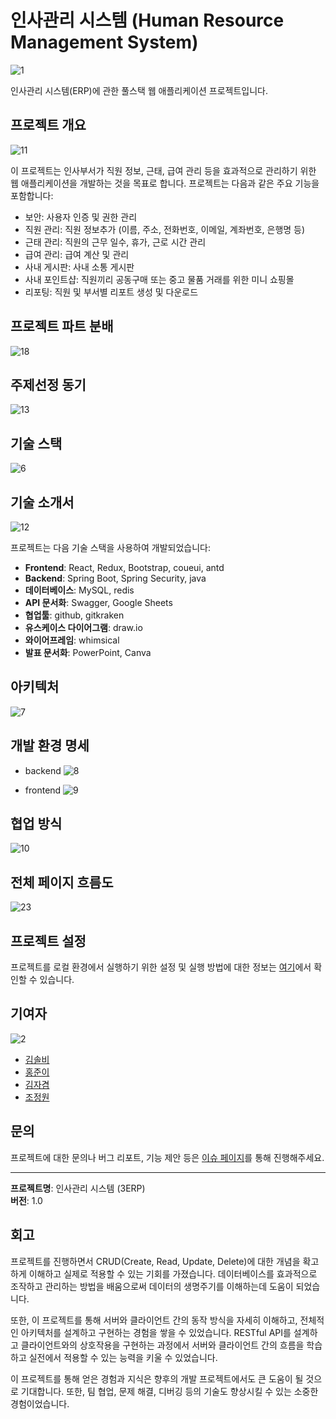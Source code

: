 # 인사관리 시스템 (Human Resource Management System)

![1](https://github.com/solfany/project03/assets/123814718/f226ad67-7f53-4e62-9595-5c95a33c17ea)

인사관리 시스템(ERP)에 관한 풀스택 웹 애플리케이션 프로젝트입니다.

## 프로젝트 개요

![11](https://github.com/solfany/project03/assets/123814718/648b8b63-5527-4508-9e61-330ad5f1998a)

이 프로젝트는 인사부서가 직원 정보, 근태, 급여 관리 등을 효과적으로 관리하기 위한 웹 애플리케이션을 개발하는 것을 목표로 합니다. 프로젝트는 다음과 같은 주요 기능을 포함합니다:

- 보안: 사용자 인증 및 권한 관리
- 직원 관리: 직원 정보추가 (이름, 주소, 전화번호, 이메일, 계좌번호, 은행명 등)
- 근태 관리: 직원의 근무 일수, 휴가, 근로 시간 관리
- 급여 관리: 급여 계산 및 관리
- 사내 게시판: 사내 소통 게시판
- 사내 포인트샵: 직원끼리 공동구매 또는 중고 물품 거래를 위한 미니 쇼핑몰
- 리포팅: 직원 및 부서별 리포트 생성 및 다운로드

## 프로젝트 파트 분배 

![18](https://github.com/solfany/project03/assets/123814718/0575ceaa-2515-4592-8916-319b2cb89972)


## 주제선정 동기

![13](https://github.com/solfany/project03/assets/123814718/1150420d-65fe-47a8-b38e-e28575d247ed)


## 기술 스택

![6](https://github.com/solfany/project03/assets/123814718/01d4db50-bafa-4088-9d27-54cde19b643b)

## 기술 소개서 

![12](https://github.com/solfany/project03/assets/123814718/e1de0e1d-5c2f-4d81-8119-eb078d8606d4)


프로젝트는 다음 기술 스택을 사용하여 개발되었습니다:

- **Frontend**: React, Redux, Bootstrap, coueui, antd
- **Backend**: Spring Boot, Spring Security, java
- **데이터베이스**: MySQL, redis
- **API 문서화**: Swagger, Google Sheets
- **협업툴**: github, gitkraken
- **유스케이스 다이어그램**: draw.io
- **와이어프레임**: whimsical
- **발표 문서화**: PowerPoint, Canva

## 아키텍처

![7](https://github.com/solfany/project03/assets/123814718/081dbaca-6023-46b1-a203-cea8d3ecc64f)

## 개발 환경 명세
- backend
![8](https://github.com/solfany/project03/assets/123814718/df5c795d-cc71-4f66-8a96-acfbfdbc7997)


- frontend
![9](https://github.com/solfany/project03/assets/123814718/ff293625-21b7-4fb0-aafd-33e229397ab8)

## 협업 방식 

![10](https://github.com/solfany/project03/assets/123814718/5ebebe3e-eb94-4dd2-84bc-709813900a34)

## 전체 페이지 흐름도


![23](https://github.com/solfany/project03/assets/123814718/8d5fac28-de63-42f8-b656-8601be369b74)


## 프로젝트 설정

프로젝트를 로컬 환경에서 실행하기 위한 설정 및 실행 방법에 대한 정보는 [여기](./docs/setup.md)에서 확인할 수 있습니다.

## 기여자

![2](https://github.com/solfany/project03/assets/123814718/47f90611-fb9b-4499-9635-6d792dc86ad8)

- [김솔비](https://github.com/solfany)
- [홍준이](https://github.com/junyihong)
- [김자겸](https://github.com/cjwo-n)
- [조정원](https://github.com/JG-basic)

## 문의

프로젝트에 대한 문의나 버그 리포트, 기능 제안 등은 [이슈 페이지](https://github.com/solfany/project03/issues)를 통해 진행해주세요.

---
**프로젝트명**: 인사관리 시스템 (3ERP)  
**버전**: 1.0  

## 회고


프로젝트를 진행하면서 CRUD(Create, Read, Update, Delete)에 대한 개념을 확고하게 이해하고 실제로 적용할 수 있는 기회를 가졌습니다. 데이터베이스를 효과적으로 조작하고 관리하는 방법을 배움으로써 데이터의 생명주기를 이해하는데 도움이 되었습니다.

또한, 이 프로젝트를 통해 서버와 클라이언트 간의 동작 방식을 자세히 이해하고, 전체적인 아키텍처를 설계하고 구현하는 경험을 쌓을 수 있었습니다. RESTful API를 설계하고 클라이언트와의 상호작용을 구현하는 과정에서 서버와 클라이언트 간의 흐름을 학습하고 실전에서 적용할 수 있는 능력을 키울 수 있었습니다.

이 프로젝트를 통해 얻은 경험과 지식은 향후의 개발 프로젝트에서도 큰 도움이 될 것으로 기대합니다. 또한, 팀 협업, 문제 해결, 디버깅 등의 기술도 향상시킬 수 있는 소중한 경험이었습니다.
